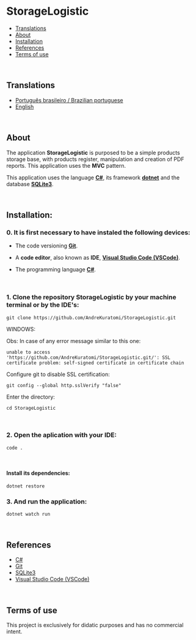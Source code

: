 # StorageLogistic

- [Translations](#translations)
- [About](#about)
- [Installation](#installation)
- [References](#references)
- [Terms of use](#terms-of-use)

<br>

## Translations

- [Português brasileiro / Brazilian portuguese](./README_pt-br.md)
- [English](https://github.com/AndreKuratomi/StorageLogistic)

<br>

## About

<p>The application <b>StorageLogistic</b> is purposed to be a simple products storage base, with products register, manipulation and creation of PDF reports. This application uses the <b>MVC</b> pattern.

This application uses the language <strong>[C#](https://dotnet.microsoft.com/pt-br/download/)</strong>, its framework <strong>[dotnet](https://dotnet.microsoft.com/pt-br/download/)</strong> and the database <strong>[SQLite3](https://docs.python.org/3/library/sqlite3.html)</strong>.</p>

<br>

## Installation:

<h3>0. It is first necessary to have instaled the following devices:</h3>

- The code versioning <b>[Git](https://git-scm.com/downloads)</b>.

- A <b>code editor</b>, also known as <b>IDE</b>, <strong>[Visual Studio Code (VSCode)](https://code.visualstudio.com/)</strong>.

- The programming language <strong>[C#](https://dotnet.microsoft.com/pt-br/download/)</strong>.

<br>

<h3>1. Clone the repository <b>StorageLogistic</b> by your machine terminal or by the IDE's:</h3>

```
git clone https://github.com/AndreKuratomi/StorageLogistic.git
```

WINDOWS:

Obs: In case of any error message similar to this one: 

```
unable to access 'https://github.com/AndreKuratomi/StorageLogistic.git/': SSL certificate problem: self-signed certificate in certificate chain
```

Configure git to disable SSL certification:

```
git config --global http.sslVerify "false"
```

<p>Enter the directory:</p>

```
cd StorageLogistic
```
<br>

<h3>2. Open the aplication with your IDE:</h3>

```
code .
```
<br>

<h4>Install its dependencies:</h4>

```
dotnet restore
```

<h3>3. And run the application:</h3>

```
dotnet watch run
```

<br>

## References

- [C#](https://dotnet.microsoft.com/pt-br/download/)
- [Git](https://git-scm.com/downloads)
- [SQLite3](https://docs.python.org/3/library/sqlite3.html)
- [Visual Studio Code (VSCode)](https://code.visualstudio.com/)

<br>

## Terms of use

This project is exclusively for didatic purposes and has no commercial intent.
